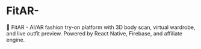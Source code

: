 # FitAR-
🧥 FitAR - AI/AR fashion try-on platform with 3D body scan, virtual wardrobe, and live outfit preview. Powered by React Native, Firebase, and affiliate engine.
